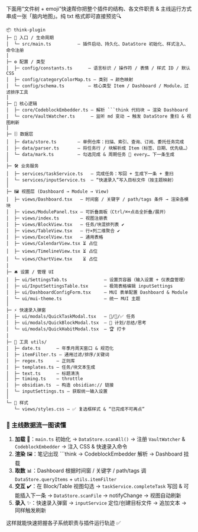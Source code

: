 下面用“文件树 + emoji”快速帮你把整个插件的结构、各文件职责 & 主线运行方式串成一张「脑内地图」。纯 txt 格式即可直接预览🔍

````
📦 think-plugin
├─ 🚀 入口 / 生命周期
│  └─ src/main.ts          – 插件启动、持久化、DataStore 初始化、样式注入、命令注册
│
├─ ⚙️ 配置 / 类型
│  ├─ config/constants.ts      – 语言标识 / 操作符 / 表情 / 样式 ID / 默认 CSS
│  ├─ config/categoryColorMap.ts – 类别 → 颜色映射
│  └─ config/schema.ts         – 核心类型 Item / Dashboard / Module，过滤排序工具
│
├─ 🧩 核心逻辑
│  ├─ core/CodeblockEmbedder.ts – 解析 ```think 代码块 → 渲染 Dashboard
│  └─ core/VaultWatcher.ts      – 监听 md 变动 → 触发 DataStore 重扫 & 视图刷新
│
├─ 🗄️ 数据层
│  ├─ data/store.ts        – 单例仓库：扫描、索引、查询、订阅、委托任务完成
│  ├─ data/parser.ts       – 将任务行 / 块解析成 Item（标签、日期、优先级…）
│  └─ data/mark.ts         – 勾选完成 & 周期任务 🔁 every… 下一条生成
│
├─ 🛠️ 业务服务
│  ├─ services/taskService.ts   – 完成任务：写回 + 生成下一条 + 重扫
│  └─ services/inputService.ts  – “快速录入”写入目标文件（按主题映射）
│
├─ 🖼️ 视图层 (Dashboard → Module → View)
│  ├─ views/Dashboard.tsx   – 时间窗 / 关键字 / path/tags 条件 → 渲染各模块
│  ├─ views/ModulePanel.tsx – 可折叠面板（Ctrl/⌘+点击全折叠/展开）
│  ├─ views/index.ts        – 视图注册表
│  ├─ views/BlockView.tsx   – 任务/块混排列表 ✔️
│  ├─ views/TableView.tsx   – 行×列二维聚合 ✔️
│  ├─ views/ExcelView.tsx   – 通用表格
│  ├─ views/CalendarView.tsx ⏳ 占位
│  ├─ views/TimelineView.tsx ⏳ 占位
│  └─ views/ChartView.tsx    ⏳ 占位
│
├─ 🛎️ 设置 / 管理 UI
│  ├─ ui/SettingsTab.ts              – 设置页容器（输入设置 + 仪表盘管理）
│  ├─ ui/InputSettingsTable.tsx      – 极简表格编辑 inputSettings
│  ├─ ui/DashboardConfigForm.tsx     – MUI 表单配置 Dashboard & Module
│  └─ ui/mui-theme.ts                – 统一 MUI 主题
│
├─ ⚡ 快速录入弹窗
│  ├─ ui/modals/QuickTaskModal.tsx   – 📅/🛫/✅ 任务
│  ├─ ui/modals/QuickBlockModal.tsx  – 📖 计划/总结/思考
│  └─ ui/modals/QuickHabitModal.tsx  – 🏆 打卡
│
├─ 🔧 工具 utils/
│  ├─ date.ts      – 年季月周天窗口 & 规范化
│  ├─ itemFilter.ts – 通用过滤/排序/关键词
│  ├─ regex.ts     – 正则库
│  ├─ templates.ts – 任务/块文本生成
│  ├─ text.ts      – 标题清洗
│  ├─ timing.ts    – throttle
│  ├─ obsidian.ts  – 构造 obsidian:// 链接
│  └─ inputSettings.ts – 获取统一输入设置
│
└─ 🎨 样式
   └─ views/styles.css – ✅ 复选框样式 & “已完成不可再点”
````

### 🔄 主线数据流一图读懂

1. **加载** 🚀：`main.ts` 初始化 → `DataStore.scanAll()` → 注册 `VaultWatcher` & `CodeblockEmbedder` → 注入 CSS & 快速录入命令
2. **渲染** 🖼️：笔记出现 \`\`\`think → CodeblockEmbedder 解析 → Dashboard 挂载
3. **取数** 📊：Dashboard 根据时间窗 / 关键字 / path/tags 调 `DataStore.queryItems` + `utils.itemFilter`
4. **交互** ✔️：在 Block/Table 视图勾选 → `taskService.completeTask` 写回 & 可能插入下一条 → `DataStore.scanFile` → notifyChange → 视图自动刷新
5. **录入** ✨：快速录入弹窗 → `inputService` 定位/创建目标文件 → 追加文本 → 同样触发刷新

这样就能快速把握各子系统职责与插件运行轨迹 ✅
